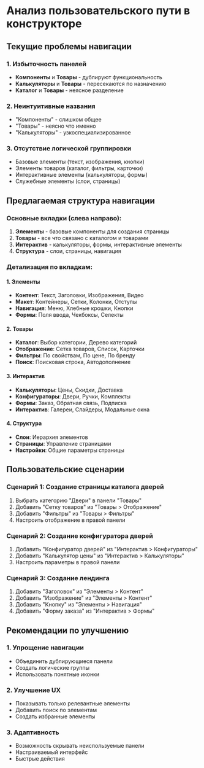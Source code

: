 # Анализ пользовательского пути в конструкторе

## Текущие проблемы навигации

### 1. Избыточность панелей
- **Компоненты** и **Товары** - дублируют функциональность
- **Калькуляторы** и **Товары** - пересекаются по назначению
- **Каталог** и **Товары** - неясное разделение

### 2. Неинтуитивные названия
- "Компоненты" - слишком общее
- "Товары" - неясно что именно
- "Калькуляторы" - узкоспециализированное

### 3. Отсутствие логической группировки
- Базовые элементы (текст, изображения, кнопки)
- Элементы товаров (каталог, фильтры, карточки)
- Интерактивные элементы (калькуляторы, формы)
- Служебные элементы (слои, страницы)

## Предлагаемая структура навигации

### Основные вкладки (слева направо):
1. **Элементы** - базовые компоненты для создания страницы
2. **Товары** - все что связано с каталогом и товарами
3. **Интерактив** - калькуляторы, формы, интерактивные элементы
4. **Структура** - слои, страницы, навигация

### Детализация по вкладкам:

#### 1. Элементы
- **Контент**: Текст, Заголовки, Изображения, Видео
- **Макет**: Контейнеры, Сетки, Колонки, Отступы
- **Навигация**: Меню, Хлебные крошки, Кнопки
- **Формы**: Поля ввода, Чекбоксы, Селекты

#### 2. Товары
- **Каталог**: Выбор категории, Дерево категорий
- **Отображение**: Сетка товаров, Список, Карточки
- **Фильтры**: По свойствам, По цене, По бренду
- **Поиск**: Поисковая строка, Автодополнение

#### 3. Интерактив
- **Калькуляторы**: Цены, Скидки, Доставка
- **Конфигураторы**: Двери, Ручки, Комплекты
- **Формы**: Заказ, Обратная связь, Подписка
- **Интерактив**: Галереи, Слайдеры, Модальные окна

#### 4. Структура
- **Слои**: Иерархия элементов
- **Страницы**: Управление страницами
- **Настройки**: Общие параметры страницы

## Пользовательские сценарии

### Сценарий 1: Создание страницы каталога дверей
1. Выбрать категорию "Двери" в панели "Товары"
2. Добавить "Сетку товаров" из "Товары > Отображение"
3. Добавить "Фильтры" из "Товары > Фильтры"
4. Настроить отображение в правой панели

### Сценарий 2: Создание конфигуратора дверей
1. Добавить "Конфигуратор дверей" из "Интерактив > Конфигураторы"
2. Добавить "Калькулятор цены" из "Интерактив > Калькуляторы"
3. Настроить параметры в правой панели

### Сценарий 3: Создание лендинга
1. Добавить "Заголовок" из "Элементы > Контент"
2. Добавить "Изображение" из "Элементы > Контент"
3. Добавить "Кнопку" из "Элементы > Навигация"
4. Добавить "Форму заказа" из "Интерактив > Формы"

## Рекомендации по улучшению

### 1. Упрощение навигации
- Объединить дублирующиеся панели
- Создать логические группы
- Использовать понятные иконки

### 2. Улучшение UX
- Показывать только релевантные элементы
- Добавить поиск по элементам
- Создать избранные элементы

### 3. Адаптивность
- Возможность скрывать неиспользуемые панели
- Настраиваемый интерфейс
- Быстрые действия

